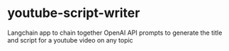 # youtube-script-writer
 Langchain app to chain together OpenAI API prompts to generate the title and script for a youtube video on any topic
